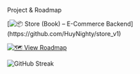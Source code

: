 Project & Roadmap

[![📦 Store (Book) – E-Commerce Backend](https://img.shields.io/badge/📦_Store_(Book)_(Spring_Boot_Backend)-1E90FF?style=for-the-badge&logo=springboot&logoColor=white)](https://github.com/HuyNighty/store_v1)

[![🗺️ View Roadmap](https://img.shields.io/badge/🗺️_E--Commerce_Roadmap-32CD32?style=for-the-badge&logo=github&logoColor=white)](https://github.com/HuyNighty/ecommerce-roadmap)

![GitHub Streak](https://streak-stats.demolab.com?user=HuyNighty&theme=tokyonight)
